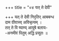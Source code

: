 +++
title = "०४ यत् ते देवी"

+++
यत् ते देवी निरृतिर् आबबन्ध  
दाम ग्रीवास्व् अविचृत्यम् ।  
तत् ते वि ष्याम्य् आयुषे बलाय-  
-अनमीवं पितुम् अद्धि प्रसूतः ॥